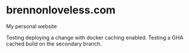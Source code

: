 # brennonloveless.com
My personal website

Testing deploying a change with docker caching enabled. Testing a GHA cached build on the secondary branch.